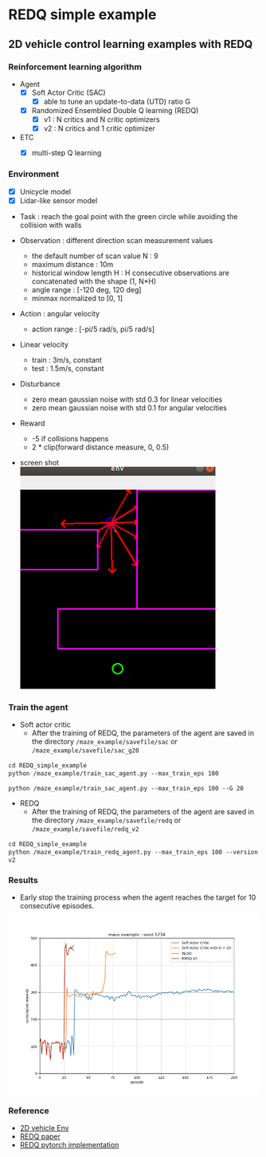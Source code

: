 # REDQ simple example

## 2D vehicle control learning examples with REDQ


### Reinforcement learning algorithm

- Agent
    - [x] Soft Actor Critic (SAC)
        - [x] able to tune an update-to-data (UTD) ratio G
    - [x] Randomized Ensembled Double Q learning (REDQ)
        - [x] v1 : N critics and N critic optimizers
        - [x] v2 : N critics and 1 critic optimizer
- ETC
    - [x] multi-step Q learning


### Environment
- [x] Unicycle model
- [x] Lidar-like sensor model

- Task : reach the goal point with the green circle while avoiding the collision with walls

- Observation : different direction scan measurement values
    - the default number of scan value N : 9
    - maximum distance : 10m
    - historical window length H : H consecutive observations are concatenated with the shape (1, N*H)
    - angle range : [-120 deg, 120 deg]
    - minmax normalized to [0, 1]

- Action : angular velocity
    - action range : [-pi/5 rad/s, pi/5 rad/s]

- Linear velocity
    - train : 3m/s, constant
    - test : 1.5m/s, constant

- Disturbance
    - zero mean gaussian noise with std 0.3 for linear velocities
    - zero mean gaussian noise with std 0.1 for angular velocities

- Reward
    - -5 if collisions happens
    - 2 * clip(forward distance measure, 0, 0.5) 

- screen shot  
![screenshot](./img/screenshot.png)


### Train the agent

- Soft actor critic
    - After the training of REDQ, the parameters of the agent are saved in the directory `/maze_example/savefile/sac` 
    or `/maze_example/savefile/sac_g20`
~~~
cd REDQ_simple_example
python /maze_example/train_sac_agent.py --max_train_eps 100
~~~
~~~
python /maze_example/train_sac_agent.py --max_train_eps 100 --G 20
~~~

- REDQ
    - After the training of REDQ, the parameters of the agent are saved in the directory `/maze_example/savefile/redq` 
    or `/maze_example/savefile/redq_v2`
~~~
cd REDQ_simple_example
python /maze_example/train_redq_agent.py --max_train_eps 100 --version v2
~~~


### Results

- Early stop the training process when the agent reaches the target for 10 consecutive episodes.

![comparison](./img/comparison_maze.png)


### Reference
- [2D vehicle Env](https://github.com/MorvanZhou/Reinforcement-learning-with-tensorflow)
- [REDQ paper](https://arxiv.org/abs/2101.05982)
- [REDQ pytorch implementation](https://github.com/BY571/Randomized-Ensembled-Double-Q-learning-REDQ-)